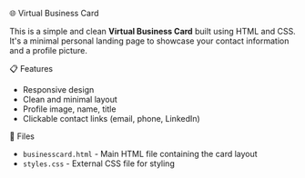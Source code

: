 🌐 Virtual Business Card

This is a simple and clean **Virtual Business Card** built using HTML and CSS. 
It's a minimal personal landing page to showcase your contact information and a profile picture.

📋 Features

- Responsive design
- Clean and minimal layout
- Profile image, name, title
- Clickable contact links (email, phone, LinkedIn)

📁 Files

- `businesscard.html` - Main HTML file containing the card layout
- `styles.css` - External CSS file for styling 
